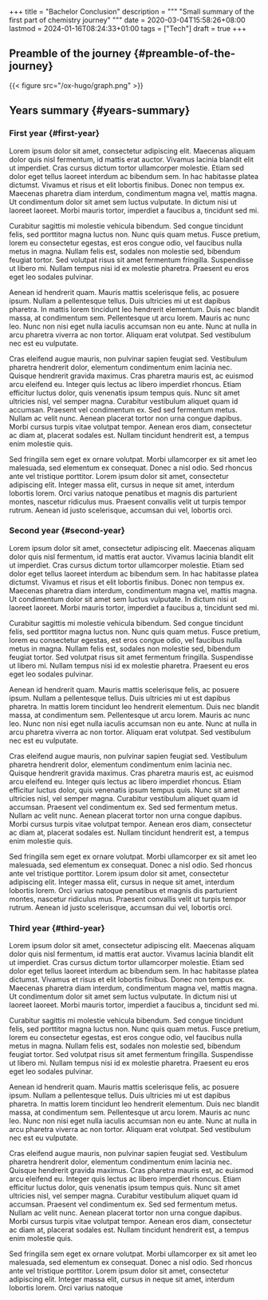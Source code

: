 +++
title = "Bachelor Conclusion"
description = """
  "Small summary of the first part of chemistry journey"
  """
date = 2020-03-04T15:58:26+08:00
lastmod = 2024-01-16T08:24:33+01:00
tags = ["Tech"]
draft = true
+++

## Preamble of the journey {#preamble-of-the-journey}

{{< figure src="/ox-hugo/graph.png" >}}


## Years summary {#years-summary}


### First year {#first-year}

Lorem ipsum dolor sit amet, consectetur adipiscing elit. Maecenas aliquam dolor quis nisl fermentum, id mattis erat auctor. Vivamus lacinia blandit elit ut imperdiet. Cras cursus dictum tortor ullamcorper molestie. Etiam sed dolor eget tellus laoreet interdum ac bibendum sem. In hac habitasse platea dictumst. Vivamus et risus et elit lobortis finibus. Donec non tempus ex. Maecenas pharetra diam interdum, condimentum magna vel, mattis magna. Ut condimentum dolor sit amet sem luctus vulputate. In dictum nisi ut laoreet laoreet. Morbi mauris tortor, imperdiet a faucibus a, tincidunt sed mi.

Curabitur sagittis mi molestie vehicula bibendum. Sed congue tincidunt felis, sed porttitor magna luctus non. Nunc quis quam metus. Fusce pretium, lorem eu consectetur egestas, est eros congue odio, vel faucibus nulla metus in magna. Nullam felis est, sodales non molestie sed, bibendum feugiat tortor. Sed volutpat risus sit amet fermentum fringilla. Suspendisse ut libero mi. Nullam tempus nisi id ex molestie pharetra. Praesent eu eros eget leo sodales pulvinar.

Aenean id hendrerit quam. Mauris mattis scelerisque felis, ac posuere ipsum. Nullam a pellentesque tellus. Duis ultricies mi ut est dapibus pharetra. In mattis lorem tincidunt leo hendrerit elementum. Duis nec blandit massa, at condimentum sem. Pellentesque ut arcu lorem. Mauris ac nunc leo. Nunc non nisi eget nulla iaculis accumsan non eu ante. Nunc at nulla in arcu pharetra viverra ac non tortor. Aliquam erat volutpat. Sed vestibulum nec est eu vulputate.

Cras eleifend augue mauris, non pulvinar sapien feugiat sed. Vestibulum pharetra hendrerit dolor, elementum condimentum enim lacinia nec. Quisque hendrerit gravida maximus. Cras pharetra mauris est, ac euismod arcu eleifend eu. Integer quis lectus ac libero imperdiet rhoncus. Etiam efficitur luctus dolor, quis venenatis ipsum tempus quis. Nunc sit amet ultricies nisl, vel semper magna. Curabitur vestibulum aliquet quam id accumsan. Praesent vel condimentum ex. Sed sed fermentum metus. Nullam ac velit nunc. Aenean placerat tortor non urna congue dapibus. Morbi cursus turpis vitae volutpat tempor. Aenean eros diam, consectetur ac diam at, placerat sodales est. Nullam tincidunt hendrerit est, a tempus enim molestie quis.

Sed fringilla sem eget ex ornare volutpat. Morbi ullamcorper ex sit amet leo malesuada, sed elementum ex consequat. Donec a nisl odio. Sed rhoncus ante vel tristique porttitor. Lorem ipsum dolor sit amet, consectetur adipiscing elit. Integer massa elit, cursus in neque sit amet, interdum lobortis lorem. Orci varius natoque penatibus et magnis dis parturient montes, nascetur ridiculus mus. Praesent convallis velit ut turpis tempor rutrum. Aenean id justo scelerisque, accumsan dui vel, lobortis orci.


### Second year {#second-year}

Lorem ipsum dolor sit amet, consectetur adipiscing elit. Maecenas aliquam dolor quis nisl fermentum, id mattis erat auctor. Vivamus lacinia blandit elit ut imperdiet. Cras cursus dictum tortor ullamcorper molestie. Etiam sed dolor eget tellus laoreet interdum ac bibendum sem. In hac habitasse platea dictumst. Vivamus et risus et elit lobortis finibus. Donec non tempus ex. Maecenas pharetra diam interdum, condimentum magna vel, mattis magna. Ut condimentum dolor sit amet sem luctus vulputate. In dictum nisi ut laoreet laoreet. Morbi mauris tortor, imperdiet a faucibus a, tincidunt sed mi.

Curabitur sagittis mi molestie vehicula bibendum. Sed congue tincidunt felis, sed porttitor magna luctus non. Nunc quis quam metus. Fusce pretium, lorem eu consectetur egestas, est eros congue odio, vel faucibus nulla metus in magna. Nullam felis est, sodales non molestie sed, bibendum feugiat tortor. Sed volutpat risus sit amet fermentum fringilla. Suspendisse ut libero mi. Nullam tempus nisi id ex molestie pharetra. Praesent eu eros eget leo sodales pulvinar.

Aenean id hendrerit quam. Mauris mattis scelerisque felis, ac posuere ipsum. Nullam a pellentesque tellus. Duis ultricies mi ut est dapibus pharetra. In mattis lorem tincidunt leo hendrerit elementum. Duis nec blandit massa, at condimentum sem. Pellentesque ut arcu lorem. Mauris ac nunc leo. Nunc non nisi eget nulla iaculis accumsan non eu ante. Nunc at nulla in arcu pharetra viverra ac non tortor. Aliquam erat volutpat. Sed vestibulum nec est eu vulputate.

Cras eleifend augue mauris, non pulvinar sapien feugiat sed. Vestibulum pharetra hendrerit dolor, elementum condimentum enim lacinia nec. Quisque hendrerit gravida maximus. Cras pharetra mauris est, ac euismod arcu eleifend eu. Integer quis lectus ac libero imperdiet rhoncus. Etiam efficitur luctus dolor, quis venenatis ipsum tempus quis. Nunc sit amet ultricies nisl, vel semper magna. Curabitur vestibulum aliquet quam id accumsan. Praesent vel condimentum ex. Sed sed fermentum metus. Nullam ac velit nunc. Aenean placerat tortor non urna congue dapibus. Morbi cursus turpis vitae volutpat tempor. Aenean eros diam, consectetur ac diam at, placerat sodales est. Nullam tincidunt hendrerit est, a tempus enim molestie quis.

Sed fringilla sem eget ex ornare volutpat. Morbi ullamcorper ex sit amet leo malesuada, sed elementum ex consequat. Donec a nisl odio. Sed rhoncus ante vel tristique porttitor. Lorem ipsum dolor sit amet, consectetur adipiscing elit. Integer massa elit, cursus in neque sit amet, interdum lobortis lorem. Orci varius natoque penatibus et magnis dis parturient montes, nascetur ridiculus mus. Praesent convallis velit ut turpis tempor rutrum. Aenean id justo scelerisque, accumsan dui vel, lobortis orci.


### Third year {#third-year}

Lorem ipsum dolor sit amet, consectetur adipiscing elit. Maecenas aliquam dolor quis nisl fermentum, id mattis erat auctor. Vivamus lacinia blandit elit ut imperdiet. Cras cursus dictum tortor ullamcorper molestie. Etiam sed dolor eget tellus laoreet interdum ac bibendum sem. In hac habitasse platea dictumst. Vivamus et risus et elit lobortis finibus. Donec non tempus ex. Maecenas pharetra diam interdum, condimentum magna vel, mattis magna. Ut condimentum dolor sit amet sem luctus vulputate. In dictum nisi ut laoreet laoreet. Morbi mauris tortor, imperdiet a faucibus a, tincidunt sed mi.

Curabitur sagittis mi molestie vehicula bibendum. Sed congue tincidunt felis, sed porttitor magna luctus non. Nunc quis quam metus. Fusce pretium, lorem eu consectetur egestas, est eros congue odio, vel faucibus nulla metus in magna. Nullam felis est, sodales non molestie sed, bibendum feugiat tortor. Sed volutpat risus sit amet fermentum fringilla. Suspendisse ut libero mi. Nullam tempus nisi id ex molestie pharetra. Praesent eu eros eget leo sodales pulvinar.

Aenean id hendrerit quam. Mauris mattis scelerisque felis, ac posuere ipsum. Nullam a pellentesque tellus. Duis ultricies mi ut est dapibus pharetra. In mattis lorem tincidunt leo hendrerit elementum. Duis nec blandit massa, at condimentum sem. Pellentesque ut arcu lorem. Mauris ac nunc leo. Nunc non nisi eget nulla iaculis accumsan non eu ante. Nunc at nulla in arcu pharetra viverra ac non tortor. Aliquam erat volutpat. Sed vestibulum nec est eu vulputate.

Cras eleifend augue mauris, non pulvinar sapien feugiat sed. Vestibulum pharetra hendrerit dolor, elementum condimentum enim lacinia nec. Quisque hendrerit gravida maximus. Cras pharetra mauris est, ac euismod arcu eleifend eu. Integer quis lectus ac libero imperdiet rhoncus. Etiam efficitur luctus dolor, quis venenatis ipsum tempus quis. Nunc sit amet ultricies nisl, vel semper magna. Curabitur vestibulum aliquet quam id accumsan. Praesent vel condimentum ex. Sed sed fermentum metus. Nullam ac velit nunc. Aenean placerat tortor non urna congue dapibus. Morbi cursus turpis vitae volutpat tempor. Aenean eros diam, consectetur ac diam at, placerat sodales est. Nullam tincidunt hendrerit est, a tempus enim molestie quis.

Sed fringilla sem eget ex ornare volutpat. Morbi ullamcorper ex sit amet leo malesuada, sed elementum ex consequat. Donec a nisl odio. Sed rhoncus ante vel tristique porttitor. Lorem ipsum dolor sit amet, consectetur adipiscing elit. Integer massa elit, cursus in neque sit amet, interdum lobortis lorem. Orci varius natoque
